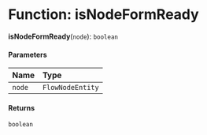 # Function: isNodeFormReady

**isNodeFormReady**(`node`): `boolean`

#### Parameters

| Name | Type |
| :------ | :------ |
| `node` | `FlowNodeEntity` |

#### Returns

`boolean`
